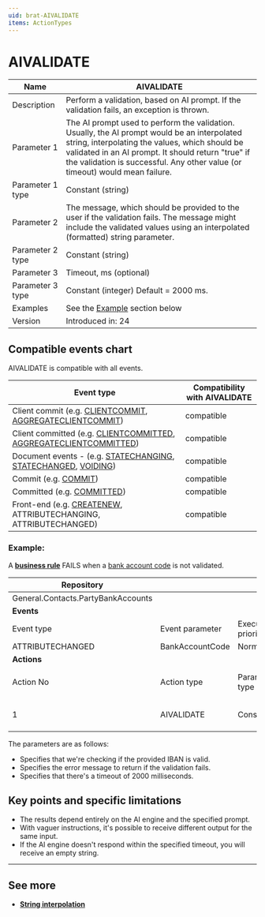 ```yaml
---
uid: brat-AIVALIDATE
items: ActionTypes
---
```

 
# AIVALIDATE

| Name             | AIVALIDATE                                                   |
| ---------------- | ------------------------------------------------------------ |
| Description      | Perform a validation, based on AI prompt. If the validation fails, an exception is thrown. |
| Parameter 1      | The AI prompt used to perform the validation. Usually, the AI prompt would be an interpolated string, interpolating the values, which should be validated in an AI prompt. It should return "true" if the validation is successful. Any other value (or timeout) would mean failure. |
| Parameter 1 type | Constant (string)                                            |
| Parameter 2      | The message, which should be provided to the user if the validation fails. The message might include the validated values using an interpolated (formatted) string parameter. |
| Parameter 2 type | Constant (string)                                            |
| Parameter 3      | Timeout, ms (optional)                                       |
| Parameter 3 type | Constant (integer) Default = 2000 ms.                        |
| Examples         | See the [Example](#example) section below                    |
| Version          | Introduced in: 24                                            |

## Compatible events chart

AIVALIDATE is compatible with all events.

| Event type                                                     | Compatibility with AIVALIDATE                                     |
| -------------------------------------------------------------- | ------------------------------------------------------------ |
| Client commit (e.g. [CLIENTCOMMIT](../events/client-commit.md), [AGGREGATECLIENTCOMMIT](../events/aggregate-client-commit.md)) | compatible |
| Client committed (e.g. [CLIENTCOMMITTED](../events/client-committed.md), [AGGREGATECLIENTCOMMITTED](../events/aggregate-client-committed.md)) | compatible |
| Document events - (e.g. [STATECHANGING](../events/statechanging.md), [STATECHANGED](../events/statechanged.md), [VOIDING](../events/voiding.md))| compatible |
| Commit (e.g. [COMMIT](../events/commit.md))                    | compatible                                                   |
| Committed (e.g. [COMMITTED](../events/committed.md))                    | compatible                                                   |
| Front-end (e.g. [CREATENEW](../events/create-new.md), ATTRIBUTECHANGING, ATTRIBUTECHANGED) | compatible |

### Example:

А **[business rule](../index.md)** FAILS when a [bank account code](https://docs.erp.net/model/entities/General.Contacts.PartyBankAccounts.html#bankaccountcode) is not validated.

| Repository                             |                 |                    |                  |                  |                  |                  |                  |
| -------------------------------------- | --------------- | ------------------ | ---------------- | ---------------- | ---------------- | ---------------- | ---------------- |
| General.Contacts.PartyBankAccounts     |                 |                    |                  |                  |                  |                  |                  |
| **Events**                             |                 |                    |                  |                  |                  |                  |                  |
| Event type                             | Event parameter | Execution priority |                  |                  |                  |                  |                  |
| ATTRIBUTECHANGED                       | BankAccountCode | Normal             |                  |                  |                  |                  |                  |
| **Actions**                            |                 |                    |                  |                  |                  |                  |                  |
| Action No                              | Action type     | Parameter1 type    | Parameter1 value | Parameter2 type  | Parameter2 value | Parameter3 type (optional) | Parameter3 value |
| 1                                      | AIVALIDATE      | Constant           | Is '{BankAccountCode}' a valid IBAN?  | Constant         | The provided IBAN {BankAccountCode} isn't valid! | Constant | 2000 |

The parameters are as follows:
- Specifies that we're checking if the provided IBAN is valid.
- Specifies the error message to return if the validation fails.
- Specifies that there's a timeout of 2000 milliseconds.

## Key points and specific limitations
* The results depend entirely on the AI engine and the specified prompt.
* With vaguer instructions, it's possible to receive different output for the same input.
* If the AI engine doesn't respond within the specified timeout, you will receive an empty string.

-------------
## See more

- **[String interpolation](../../string-interpolation/index.md)**
